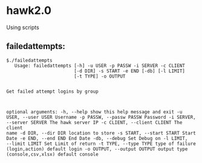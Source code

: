 hawk2.0
=======

Using scripts

<h2>failedattempts:</h2>
   <code>$./failedattempts
   Usage: failedattempts [-h] -u USER -p PASSW -i SERVER -c CLIENT 
                         [-d DIR] -s START -e END [-db] [-l LIMIT]
                         [-t TYPE] -o OUTPUT

   Get failed attempt logins by group

   optional arguments:
          -h, --help            show this help message and exit
          -u USER, --user USER  Username
          -p PASSW, --passw PASSW
                        Password
          -i SERVER, --server SERVER
                        The hawk server IP
          -c CLIENT, --client CLIENT
                        The client name
          -d DIR, --dir DIR     location to store
          -s START, --start START
                        Start Date
          -e END, --end END     End Date
          -db, --debug          Set Debug on
          -l LIMIT, --limit LIMIT
                        Set Limit of return
          -t TYPE, --type TYPE  type of failure (login,action) default login
          -o OUTPUT, --output OUTPUT
                        output type (console,csv,xlsx) default console
     </code>
